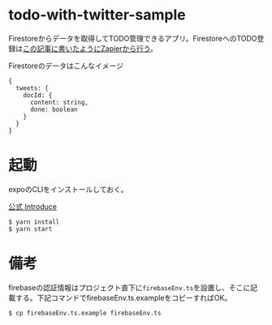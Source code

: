 # todo-with-twitter-sample
Firestoreからデータを取得してTODO管理できるアプリ。FirestoreへのTODO登録は[この記事に書いたようにZapierから行う](https://tech.mof-mof.co.jp/blog/zapier-with-firebase-and-twitter)。

Firestoreのデータはこんなイメージ

```
{
  tweets: {
    docId: {
      content: string,
      done: boolean
    }
  }
}
```

# 起動
expoのCLIをインストールしておく。

[公式 Introduce](https://docs.expo.io/)

```
$ yarn install
$ yarn start
```

# 備考
firebaseの認証情報はプロジェクト直下に`firebaseEnv.ts`を設置し、そこに記載する。下記コマンドでfirebaseEnv.ts.exampleをコピーすればOK。

```
$ cp firebaseEnv.ts.example firebaseEnv.ts
```
